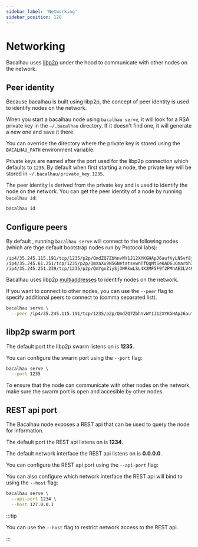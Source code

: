 ```yaml
---
sidebar_label: 'Networking'
sidebar_position: 120
---
```


# Networking

Bacalhau uses [libp2p](https://libp2p.io/) under the hood to communicate with other nodes on the network.

## Peer identity

Because bacalhau is built using libp2p, the concept of peer identity is used to identify nodes on the network.

When you start a bacalhau node using `bacalhau serve`, it will look for a RSA private key in the `~/.bacalhau` directory. If it doesn't find one, it will generate a new one and save it there.

You can override the directory where the private key is stored using the `BACALHAU_PATH` environment variable.

Private keys are named after the port used for the libp2p connection which defaults to `1235`. By default when first starting a node, the private key will be stored in `~/.bacalhau/private_key.1235`.

The peer identity is derived from the private key and is used to identify the node on the network. You can get the peer identity of a node by running `bacalhau id`:

```bash
bacalhau id
```

## Configure peers

By default , running `bacalhau serve` will connect to the following nodes (which are thge default bootstrap nodes run by Protocol labs):

```
/ip4/35.245.115.191/tcp/1235/p2p/QmdZQ7ZbhnvWY1J12XYKGHApJ6aufKyLNSvf8jZBrBaAVL
/ip4/35.245.61.251/tcp/1235/p2p/QmXaXu9N5GNetatsvwnTfQqNtSeKAD6uCmarbh3LMRYAcF
/ip4/35.245.251.239/tcp/1235/p2p/QmYgxZiySj3MRkwLSL4X2MF5F9f2PMhAE3LV49XkfNL1o3
```

Bacalhau uses libp2p [multiaddresses](https://docs.libp2p.io/concepts/addressing/) to identify nodes on the network.

If you want to connect to other nodes, you can use the `--peer` flag to specify additional peers to connect to (comma separated list).

```bash
bacalhau serve \
  --peer /ip4/35.245.115.191/tcp/1235/p2p/QmdZQ7ZbhnvWY1J12XYKGHApJ6aufKyLNSvf8jZBrBaAVL,/ip4/35.245.61.251/tcp/1235/p2p/QmXaXu9N5GNetatsvwnTfQqNtSeKAD6uCmarbh3LMRYAcF
```

## libp2p swarm port

The default port the libp2p swarm listens on is **1235**.

You can configure the swarm port using the `--port` flag:

```bash
bacalhau serve \
  --port 1235
```

To ensure that the node can communicate with other nodes on the network, make sure the swarm port is open and accesible by other nodes.

## REST api port

The Bacalhau node exposes a REST api that can be used to query the node for information.

The default port the REST api listens on is **1234**.

The default network interface the REST api listens on is **0.0.0.0**.

You can configure the REST api port using the `--api-port` flag:

You can also configure which network interface the REST api will bind to using the `--host` flag:

```bash
bacalhau serve \
  --api-port 1234 \
  --host 127.0.0.1
```

:::tip

You can use the `--host` flag to restrict network access to the REST api.

:::
